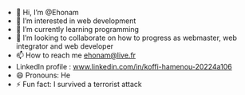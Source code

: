 - 👋 Hi, I’m @Ehonam
- 👀 I’m interested in web development
- 🌱 I’m currently learning programming 
- 💞️ I’m looking to collaborate on how to progress as webmaster, web integrator and web developer
- 📫 How to reach me ehonam@live.fr
- LinkedIn profile : www.linkedin.com/in/koffi-hamenou-20224a106
- 😄 Pronouns: He
- ⚡ Fun fact: I survived a terrorist attack

<!---
Ehonam/Ehonam is a ✨ special ✨ repository because its `README.md` (this file) appears on your GitHub profile.
You can click the Preview link to take a look at your changes.
--->
